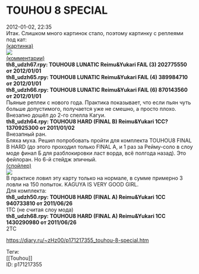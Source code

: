 TOUHOU 8 SPECIAL
=================

   
 2012-01-02, 22:35   
  Итак. Слишком много картинок стало, поэтому картинку с реплеями под кат:   
  [(картинка)](https://zHz00.diary.ru/p171217355.htm?index=1#linkmore171217355m1)      
   [![](https://d.radikal.ru/d41/2201/ed/3de2eaa74c2c.jpg)](https://www.pixiv.net/member_illust.php?mode=medium&illust_id=17183320)       
  [(комментарии)](https://zHz00.diary.ru/p171217355.htm?index=3#linkmore171217355m3)      
  **th8\_udzh67.rpy: TOUHOU8 LUNATIC Reimu&Yukari FAIL (3) 202775550 от 2012/01/01**    
  **th8\_udzh65.rpy: TOUHOU8 LUNATIC Reimu&Yukari FAIL (4) 389984710 от 2012/01/01**    
  **th8\_udzh66.rpy: TOUHOU8 LUNATIC Reimu&Yukari FAIL (6) 870143560 от 2012/01/01**    
 Пьяные реплеи с нового года. Практика показывает, что если пьян чуть больше допустимого, получается уже не смешно, а просто плохо. Внезапно дошёл до 2-го спелла Кагуи.   
  **th8\_udzh64.rpy: TOUHOU8 HARD (FINAL B) Reimu&Yukari 1CC? 1370925300 от 2011/01/02**    
 Внезапный ран.   
 Бляха муха. Решил попробовать пройти для комплекта TOUHOU8 FINAL B HARD (до этого проходил только FINAL A, и 1 раз за Рейму-соло в слоу моде финал Б для разблокировки ласт ворда, всё полгода назад). Это фейлоран. Но 6-й стейдж эпичный.   
  [(спойлер)](https://zHz00.diary.ru/p171217355.htm?index=2#linkmore171217355m2)      
   [![](https://c.radikal.ru/c17/2201/eb/15ca6cf3d37a.png)](http://radikal.ru/big/cpyu8trau5hlp)     
 В практисе ловил эту карту только на нормале, в сумме примерно 3 ловли на 150 попыток. KAGUYA IS VERY GOOD GIRL.     
 Для комплекта:   
  **th8\_udzh50.rpy: TOUHOU8 HARD (FINAL A) Reimu&Yukari 1CC 940733810 от 2011/06/26**    
 1TC (не считая слоу мода)   
  **th8\_udzh68.rpy: TOUHOU8 HARD (FINAL A) Reimu&Yukari 1CC 1430290980 от 2011/06/26**    
 2TC   
     
    
 <https://diary.ru/~zHz00/p171217355_touhou-8-special.htm>   
   
 Теги:   
 [[Touhou]]   
 ID: p171217355